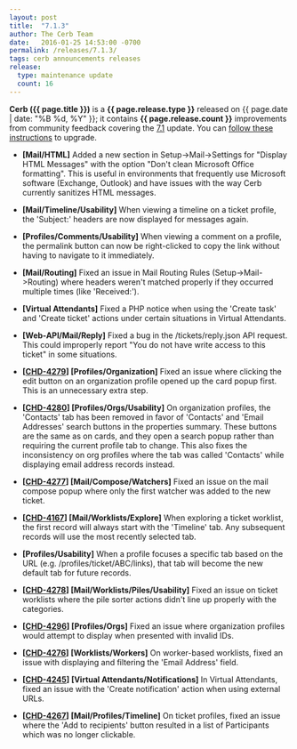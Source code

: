 ```yaml
---
layout: post
title:  "7.1.3"
author: The Cerb Team
date:   2016-01-25 14:53:00 -0700
permalink: /releases/7.1.3/
tags: cerb announcements releases
release:
  type: maintenance update
  count: 16
---
```


**Cerb ({{ page.title }})** is a **{{ page.release.type }}** released on {{ page.date | date: "%B %d, %Y" }}; it contains **{{ page.release.count }}** improvements from community feedback covering the [7.1](/releases/7.1/) update. You can [follow these instructions](/docs/upgrading/) to upgrade.

* **[Mail/HTML]** Added a new section in Setup->Mail->Settings for "Display HTML Messages" with the option "Don't clean Microsoft Office formatting". This is useful in environments that frequently use Microsoft software (Exchange, Outlook) and have issues with the way Cerb currently sanitizes HTML messages.

* **[Mail/Timeline/Usability]** When viewing a timeline on a ticket profile, the 'Subject:' headers are now displayed for messages again.

* **[Profiles/Comments/Usability]** When viewing a comment on a profile, the permalink button can now be right-clicked to copy the link without having to navigate to it immediately.

* **[Mail/Routing]** Fixed an issue in Mail Routing Rules (Setup->Mail->Routing) where headers weren't matched properly if they occurred multiple times (like 'Received:').

* **[Virtual Attendants]** Fixed a PHP notice when using the 'Create task' and 'Create ticket' actions under certain situations in Virtual Attendants.

* **[Web-API/Mail/Reply]** Fixed a bug in the /tickets/reply.json API request. This could improperly report "You do not have write access to this ticket" in some situations.

* **[[CHD-4279](http://wgmdev.atlassian.net/browse/CHD-4279)] [Profiles/Organization]** Fixed an issue where clicking the edit button on an organization profile opened up the card popup first. This is an unnecessary extra step.

* **[[CHD-4280](http://wgmdev.atlassian.net/browse/CHD-4280)] [Profiles/Orgs/Usability]** On organization profiles, the 'Contacts' tab has been removed in favor of 'Contacts' and 'Email Addresses' search buttons in the properties summary. These buttons are the same as on cards, and they open a search popup rather than requiring the current profile tab to change. This also fixes the inconsistency on org profiles where the tab was called 'Contacts' while displaying email address records instead.

* **[[CHD-4277](http://wgmdev.atlassian.net/browse/CHD-4277)] [Mail/Compose/Watchers]** Fixed an issue on the mail compose popup where only the first watcher was added to the new ticket.

* **[[CHD-4167](http://wgmdev.atlassian.net/browse/CHD-4167)] [Mail/Worklists/Explore]** When exploring a ticket worklist, the first record will always start with the 'Timeline' tab.  Any subsequent records will use the most recently selected tab.

* **[Profiles/Usability]** When a profile focuses a specific tab based on the URL (e.g. /profiles/ticket/ABC/links), that tab will become the new default tab for future records.

* **[[CHD-4278](http://wgmdev.atlassian.net/browse/CHD-4278)] [Mail/Worklists/Piles/Usability]** Fixed an issue on ticket worklists where the pile sorter actions didn't line up properly with the categories.

* **[[CHD-4296](http://wgmdev.atlassian.net/browse/CHD-4296)] [Profiles/Orgs]** Fixed an issue where organization profiles would attempt to display when presented with invalid IDs.

* **[[CHD-4276](http://wgmdev.atlassian.net/browse/CHD-4276)] [Worklists/Workers]** On worker-based worklists, fixed an issue with displaying and filtering the 'Email Address' field.

* **[[CHD-4245](http://wgmdev.atlassian.net/browse/CHD-4245)] [Virtual Attendants/Notifications]** In Virtual Attendants, fixed an issue with the 'Create notification' action when using external URLs.

* **[[CHD-4267](http://wgmdev.atlassian.net/browse/CHD-4267)] [Mail/Profiles/Timeline]** On ticket profiles, fixed an issue where the 'Add to recipients' button resulted in a list of Participants which was no longer clickable.
